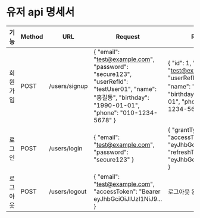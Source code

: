 # 유저 api 명세서
| 기능     | Method | URL           | Request                                                                                                                                                               | Response                                                                                                                                              | 응답 코드 |
|----------|--------|---------------|-----------------------------------------------------------------------------------------------------------------------------------------------------------------------|-------------------------------------------------------------------------------------------------------------------------------------------------------|-----------|
| 회원가입 | POST   | /users/signup | {   "email": "test@example.com",   "password": "secure123",   "userRefId": "testUser01",   "name": "홍길동",   "birthday": "1990-01-01",   "phone": "010-1234-5678" } | {   "id": 1,   "email": "test@example.com",   "userRefId": "testUser01",   "name": "홍길동",   "birthday": "1990-01-01",   "phone": "010-1234-5678" } | 200 OK    |
| 로그인   | POST   | /users/login  | {   "email": "test@example.com",   "password": "secure123" }                                                                                                          | {   "grantType": "Bearer",   "accessToken": "eyJhbGciOiJIUzI1NiJ9...",   "refreshToken": "eyJhbGciOiJIUzI1NiJ9..." }                                  | 200 OK    |
| 로그아웃 | POST   | /users/logout | {   "email": "test@example.com",   "accessToken": "Bearer eyJhbGciOiJIUzI1NiJ9... }                                                                                   | 로그아웃 완료                                                                                                                                         | 200 OK    |